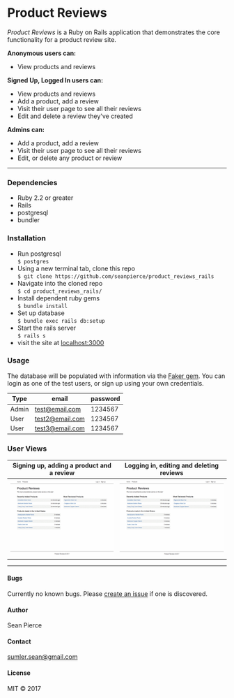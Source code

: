 # Product Reviews

_Product Reviews_ is a Ruby on Rails application that demonstrates the core functionality for a product review site.


**Anonymous users can:**
* View products and reviews

**Signed Up, Logged In users can:**
* View products and reviews
* Add a product, add a review
* Visit their user page to see all their reviews
* Edit and delete a review they've created

**Admins can:**
* Add a product, add a review
* Visit their user page to see all their reviews
* Edit, or delete any product or review
----
### Dependencies
* Ruby 2.2 or greater
* Rails
* postgresql
* bundler

### Installation
* Run postgresql  
`$ postgres`
* Using a new terminal tab, clone this repo  
`$ git clone https://github.com/seanpierce/product_reviews_rails`
* Navigate into the cloned repo  
`$ cd product_reviews_rails/`
* Install dependent ruby gems  
`$ bundle install`
* Set up database  
`$ bundle exec rails db:setup`
* Start the rails server  
`$ rails s`
* visit the site at <a href="http://localhost:3000">localhost:3000</a>

### Usage
The database will be populated with information via the <a href="https://github.com/stympy/faker">Faker gem</a>. You can login as one of the test users, or sign up using your own credentials.

| Type | email | password |
| ---- | ----- | -------- |
| Admin | test@email.com | 1234567|
| User | test2@email.com | 1234567|
| User | test3@email.com | 1234567|

### User Views
| Signing up, adding a product and a review | Logging in, editing and deleting reviews |
| ------ |------|
| ![](user_views/41UQnWWYE7.gif) | ![](user_views/c919H4QG4w.gif) |

-----

#### Bugs
Currently no known bugs. Please <a href="https://github.com/seanpierce/product_reviews_rails/issues/new">create an issue</a> if one is discovered.
#### Author
Sean Pierce
#### Contact
sumler.sean@gmail.com
#### License
MIT &copy; 2017
